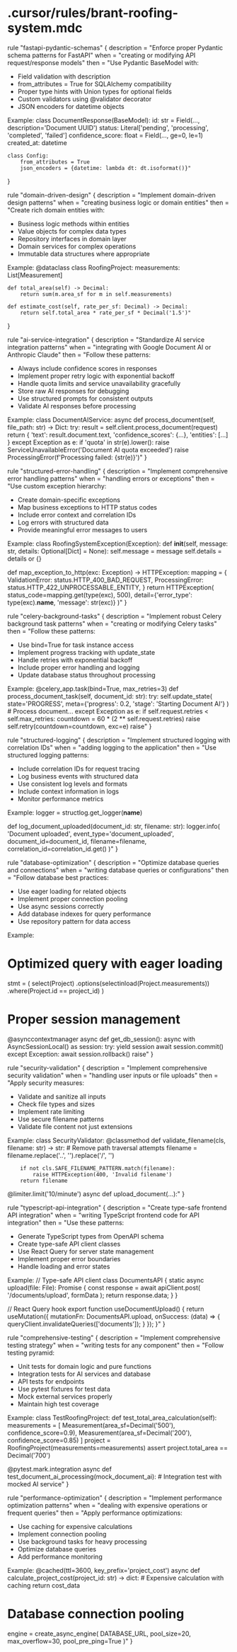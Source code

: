 # .cursor/rules/brant-roofing-system.mdc

rule "fastapi-pydantic-schemas" {
  description = "Enforce proper Pydantic schema patterns for FastAPI"
  when = "creating or modifying API request/response models"
  then = "Use Pydantic BaseModel with:
- Field validation with description
- from_attributes = True for SQLAlchemy compatibility
- Proper type hints with Union types for optional fields
- Custom validators using @validator decorator
- JSON encoders for datetime objects

Example:
class DocumentResponse(BaseModel):
    id: str = Field(..., description='Document UUID')
    status: Literal['pending', 'processing', 'completed', 'failed']
    confidence_score: float = Field(..., ge=0, le=1)
    created_at: datetime
    
    class Config:
        from_attributes = True
        json_encoders = {datetime: lambda dt: dt.isoformat()}"
}

rule "domain-driven-design" {
  description = "Implement domain-driven design patterns"
  when = "creating business logic or domain entities"
  then = "Create rich domain entities with:
- Business logic methods within entities
- Value objects for complex data types
- Repository interfaces in domain layer
- Domain services for complex operations
- Immutable data structures where appropriate

Example:
@dataclass
class RoofingProject:
    measurements: List[Measurement]
    
    def total_area(self) -> Decimal:
        return sum(m.area_sf for m in self.measurements)
    
    def estimate_cost(self, rate_per_sf: Decimal) -> Decimal:
        return self.total_area * rate_per_sf * Decimal('1.5')"
}

rule "ai-service-integration" {
  description = "Standardize AI service integration patterns"
  when = "integrating with Google Document AI or Anthropic Claude"
  then = "Follow these patterns:
- Always include confidence scores in responses
- Implement proper retry logic with exponential backoff
- Handle quota limits and service unavailability gracefully
- Store raw AI responses for debugging
- Use structured prompts for consistent outputs
- Validate AI responses before processing

Example:
class DocumentAIService:
    async def process_document(self, file_path: str) -> Dict:
        try:
            result = self.client.process_document(request)
            return {
                'text': result.document.text,
                'confidence_scores': {...},
                'entities': [...]
            }
        except Exception as e:
            if 'quota' in str(e).lower():
                raise ServiceUnavailableError('Document AI quota exceeded')
            raise ProcessingError(f'Processing failed: {str(e)}')"
}

rule "structured-error-handling" {
  description = "Implement comprehensive error handling patterns"
  when = "handling errors or exceptions"
  then = "Use custom exception hierarchy:
- Create domain-specific exceptions
- Map business exceptions to HTTP status codes
- Include error context and correlation IDs
- Log errors with structured data
- Provide meaningful error messages to users

Example:
class RoofingSystemException(Exception):
    def __init__(self, message: str, details: Optional[Dict] = None):
        self.message = message
        self.details = details or {}

def map_exception_to_http(exc: Exception) -> HTTPException:
    mapping = {
        ValidationError: status.HTTP_400_BAD_REQUEST,
        ProcessingError: status.HTTP_422_UNPROCESSABLE_ENTITY,
    }
    return HTTPException(
        status_code=mapping.get(type(exc), 500),
        detail={'error_type': type(exc).__name__, 'message': str(exc)}
    )"
}

rule "celery-background-tasks" {
  description = "Implement robust Celery background task patterns"
  when = "creating or modifying Celery tasks"
  then = "Follow these patterns:
- Use bind=True for task instance access
- Implement progress tracking with update_state
- Handle retries with exponential backoff
- Include proper error handling and logging
- Update database status throughout processing

Example:
@celery_app.task(bind=True, max_retries=3)
def process_document_task(self, document_id: str):
    try:
        self.update_state(
            state='PROGRESS',
            meta={'progress': 0.2, 'stage': 'Starting Document AI'}
        )
        # Process document...
    except Exception as e:
        if self.request.retries < self.max_retries:
            countdown = 60 * (2 ** self.request.retries)
            raise self.retry(countdown=countdown, exc=e)
        raise"
}

rule "structured-logging" {
  description = "Implement structured logging with correlation IDs"
  when = "adding logging to the application"
  then = "Use structured logging patterns:
- Include correlation IDs for request tracing
- Log business events with structured data
- Use consistent log levels and formats
- Include context information in logs
- Monitor performance metrics

Example:
logger = structlog.get_logger(__name__)

def log_document_uploaded(document_id: str, filename: str):
    logger.info(
        'Document uploaded',
        event_type='document_uploaded',
        document_id=document_id,
        filename=filename,
        correlation_id=correlation_id.get()
    )"
}

rule "database-optimization" {
  description = "Optimize database queries and connections"
  when = "writing database queries or configurations"
  then = "Follow database best practices:
- Use eager loading for related objects
- Implement proper connection pooling
- Use async sessions correctly
- Add database indexes for query performance
- Use repository pattern for data access

Example:
# Optimized query with eager loading
stmt = (
    select(Project)
    .options(selectinload(Project.measurements))
    .where(Project.id == project_id)
)

# Proper session management
@asynccontextmanager
async def get_db_session():
    async with AsyncSessionLocal() as session:
        try:
            yield session
            await session.commit()
        except Exception:
            await session.rollback()
            raise"
}

rule "security-validation" {
  description = "Implement comprehensive security validation"
  when = "handling user inputs or file uploads"
  then = "Apply security measures:
- Validate and sanitize all inputs
- Check file types and sizes
- Implement rate limiting
- Use secure filename patterns
- Validate file content not just extensions

Example:
class SecurityValidator:
    @classmethod
    def validate_filename(cls, filename: str) -> str:
        # Remove path traversal attempts
        filename = filename.replace('..', '').replace('/', '')
        
        if not cls.SAFE_FILENAME_PATTERN.match(filename):
            raise HTTPException(400, 'Invalid filename')
        return filename

@limiter.limit('10/minute')
async def upload_document(...):"
}

rule "typescript-api-integration" {
  description = "Create type-safe frontend API integration"
  when = "writing TypeScript frontend code for API integration"
  then = "Use these patterns:
- Generate TypeScript types from OpenAPI schema
- Create type-safe API client classes
- Use React Query for server state management
- Implement proper error boundaries
- Handle loading and error states

Example:
// Type-safe API client
class DocumentsAPI {
  static async upload(file: File): Promise<DocumentResponse> {
    const response = await apiClient.post<DocumentResponse>(
      '/documents/upload',
      formData
    );
    return response.data;
  }
}

// React Query hook
export function useDocumentUpload() {
  return useMutation({
    mutationFn: DocumentsAPI.upload,
    onSuccess: (data) => {
      queryClient.invalidateQueries(['documents']);
    }
  });
}"
}

rule "comprehensive-testing" {
  description = "Implement comprehensive testing strategy"
  when = "writing tests for any component"
  then = "Follow testing pyramid:
- Unit tests for domain logic and pure functions
- Integration tests for AI services and database
- API tests for endpoints
- Use pytest fixtures for test data
- Mock external services properly
- Maintain high test coverage

Example:
class TestRoofingProject:
    def test_total_area_calculation(self):
        measurements = [
            Measurement(area_sf=Decimal('500'), confidence_score=0.9),
            Measurement(area_sf=Decimal('200'), confidence_score=0.85)
        ]
        project = RoofingProject(measurements=measurements)
        assert project.total_area == Decimal('700')

@pytest.mark.integration
async def test_document_ai_processing(mock_document_ai):
    # Integration test with mocked AI service"
}

rule "performance-optimization" {
  description = "Implement performance optimization patterns"
  when = "dealing with expensive operations or frequent queries"
  then = "Apply performance optimizations:
- Use caching for expensive calculations
- Implement connection pooling
- Use background tasks for heavy processing
- Optimize database queries
- Add performance monitoring

Example:
@cached(ttl=3600, key_prefix='project_cost')
async def calculate_project_cost(project_id: str) -> dict:
    # Expensive calculation with caching
    return cost_data

# Database connection pooling
engine = create_async_engine(
    DATABASE_URL,
    pool_size=20,
    max_overflow=30,
    pool_pre_ping=True
)"
}